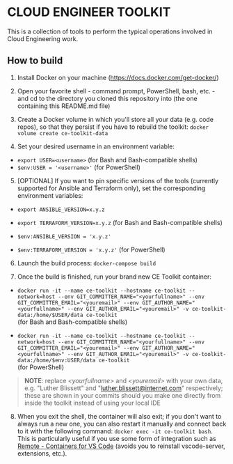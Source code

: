 # CLOUD ENGINEER TOOLKIT

This is a collection of tools to perform the typical operations involved in
Cloud Engineering work.

## How to build

1. Install Docker on your machine (https://docs.docker.com/get-docker/)

2. Open your favorite shell - command prompt, PowerShell, bash, etc. - and cd to
the directory you cloned this repository into (the one containing this README.md
file)

3. Create a Docker volume in which you'll store all your data (e.g. code repos),
so that they persist if you have to rebuild the toolkit: `docker volume create ce-toolkit-data`

4. Set your desired username in an environment variable:

* `export USER=<username>` (for Bash and Bash-compatible shells)
* `$env:USER = '<username>'` (for PowerShell)

5. [OPTIONAL] If you want to pin specific versions of the tools (currently supported
for Ansible and Terraform only), set the corresponding environment variables:

* `export ANSIBLE_VERSION=x.y.z`
* `export TERRAFORM_VERSION=x.y.z` (for Bash and Bash-compatible shells)

* `$env:ANSIBLE_VERSION = 'x.y.z'`
* `$env:TERRAFORM_VERSION = 'x.y.z'` (for PowerShell)

6. Launch the build process: `docker-compose build`

7. Once the build is finished, run your brand new CE Toolkit container:

* `docker run -it --name ce-toolkit --hostname ce-toolkit --network=host
--env GIT_COMMITTER_NAME="<yourfullname>" --env GIT_COMMITTER_EMAIL="<youremail>"
--env GIT_AUTHOR_NAME="<yourfullname>" --env GIT_AUTHOR_EMAIL="<youremail>"
-v ce-toolkit-data:/home/$USER/data ce-toolkit`  
(for Bash and Bash-compatible shells)

* `docker run -it --name ce-toolkit --hostname ce-toolkit --network=host
--env GIT_COMMITTER_NAME="<yourfullname>" --env GIT_COMMITTER_EMAIL="<youremail>"
--env GIT_AUTHOR_NAME="<yourfullname>" --env GIT_AUTHOR_EMAIL="<youremail>"
-v ce-toolkit-data:/home/$env:USER/data ce-toolkit`  
(for PowerShell)

> **NOTE**: replace *\<yourfullname\>* and *\<youremail\>* with your own data,
e.g. "Luther Blissett" and "luther.blissett@internet.com" respectively; these
are shown in your commits should you make one directly from inside the toolkit
instead of using your local IDE

8. When you exit the shell, the container will also exit; if you don't want to
always run a new one, you can also restart it manually and connect back to it
with the following command: `docker exec -it ce-toolkit bash`.  
This is particularly useful if you use some form of integration such as
[Remote - Containers for VS Code](https://marketplace.visualstudio.com/items?itemName=ms-vscode-remote.remote-containers)
(avoids you to reinstall vscode-server, extensions, etc.).
